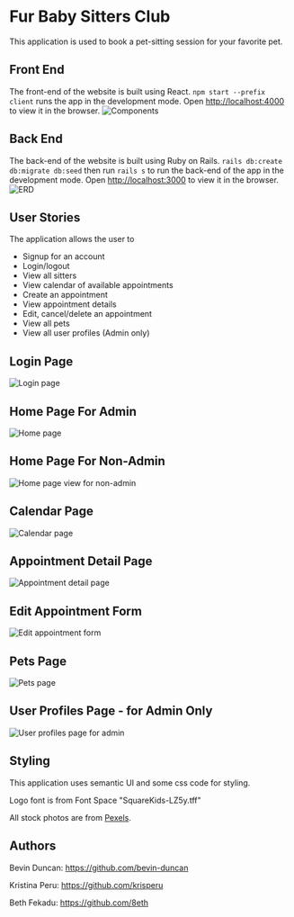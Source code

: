 # Fur Baby Sitters Club

This application is used to book a pet-sitting session for your favorite pet.

## Front End

The front-end of the website is built using React.
`npm start --prefix client` runs the app in the development mode.
Open [http://localhost:4000](http://localhost:4000) to view it in the browser.
![Components](./public/images/Components.png)

## Back End

The back-end of the website is built using Ruby on Rails.
`rails db:create db:migrate db:seed` then run `rails s` to run the back-end of the app in the development mode.
Open [http://localhost:3000](http://localhost:3000) to view it in the browser.
![ERD](./public/images/ERD.png)

## User Stories

The application allows the user to 
  * Signup for an account
  * Login/logout
  * View all sitters
  * View calendar of available appointments
  * Create an appointment 
  * View appointment details
  * Edit, cancel/delete an appointment
  * View all pets
  * View all user profiles (Admin only)

## Login Page
![Login page](./public/images/loginPage.png)

## Home Page For Admin
![Home page](./public/images/HomePage.png)

## Home Page For Non-Admin
![Home page view for non-admin](./public/images/PageViewForNonAdmin.png)

## Calendar Page
![Calendar page](./public/images/CalendarPage.png)

## Appointment Detail Page
![Appointment detail page](./public/images/AppointmentDetail.png)

## Edit Appointment Form
![Edit appointment form](./public/images/EditAppt.png)

## Pets Page
![Pets page](./public/images/PetsPage.png)

## User Profiles Page - for Admin Only
![User profiles page for admin](./public/images/AllUserProfiles.png)

## Styling

This application uses semantic UI and some css code for styling.

Logo font is from Font Space "SquareKids-LZ5y.tff"

All stock photos are from [Pexels](https://www.pexels.com/).

## Authors

Bevin Duncan: https://github.com/bevin-duncan

Kristina Peru: https://github.com/krisperu

Beth Fekadu: https://github.com/8eth
